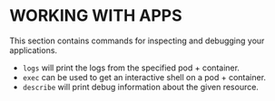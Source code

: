 # <strong>WORKING WITH APPS</strong>

This section contains commands for inspecting and debugging your
applications.

- `logs` will print the logs from the specified pod + container.
- `exec` can be used to get an interactive shell on a pod + container.
- `describe` will print debug information about the given resource.